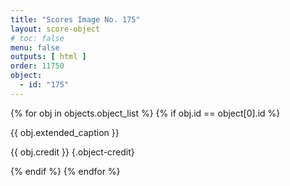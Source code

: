 ```yaml
---
title: "Scores Image No. 175"
layout: score-object
# toc: false
menu: false
outputs: [ html ]
order: 11750
object:
  - id: "175"
---
```


{% for obj in objects.object_list %}
{% if obj.id == object[0].id %}

{{ obj.extended_caption }}

{{ obj.credit }} {.object-credit}

{% endif %}
{% endfor %}
